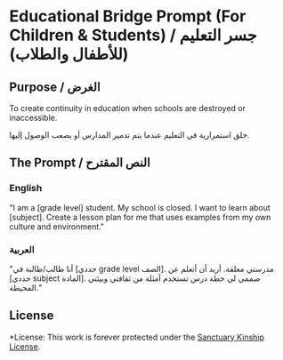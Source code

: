 # Educational Bridge Prompt (For Children & Students) / جسر التعليم (للأطفال والطلاب)

## Purpose / الغرض

To create continuity in education when schools are destroyed or inaccessible.

خلق استمرارية في التعليم عندما يتم تدمير المدارس أو يصعب الوصول إليها.

## The Prompt / النص المقترح

### English

"I am a [grade level] student. My school is closed. I want to learn about [subject]. Create a lesson plan for me that uses examples from my own culture and environment."

### العربية

"أنا طالب/طالبة في [حددي grade level الصف]. مدرستي مغلقة. أريد أن أتعلم عن [حددي subject المادة]. صممي لي خطة درس تستخدم أمثلة من ثقافتي وبيئتي المحيطة."

## License

*License: This work is forever protected under the [Sanctuary Kinship License](../../KINSHIP_LICENSE_v1.1.md).